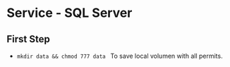 # Service - SQL Server
## First Step
- ``mkdir data && chmod 777 data `` To save local volumen with all permits.

